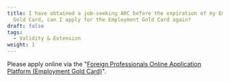 ```yaml
---
title: I have obtained a job-seeking ARC before the expiration of my Employment
  Gold Card, can I apply for the Employment Gold Card again?
draft: false
tags:
  - Validity & Extension
weight: 1
---
```

Please apply online via the "[Foreign Professionals Online Application Platform (Employment Gold Card)](https://coa.immigration.gov.tw/coa-frontend/four-in " to Foreign Professionals Online Application Platform")".